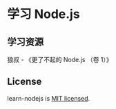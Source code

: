 # 学习 Node.js

## 学习资源

狼叔 - 《更了不起的 Node.js （卷 1）》

## License

learn-nodejs is [MIT licensed](https://opensource.org/licenses/MIT).
